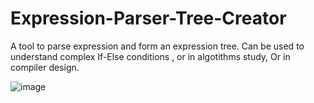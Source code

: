 # Expression-Parser-Tree-Creator

A tool to parse expression and form an expression tree. Can be used to understand complex If-Else conditions , or in algotithms study, Or in compiler design.

![image](https://user-images.githubusercontent.com/22127564/113572823-92c95300-9636-11eb-9646-d34703d3587b.png)
